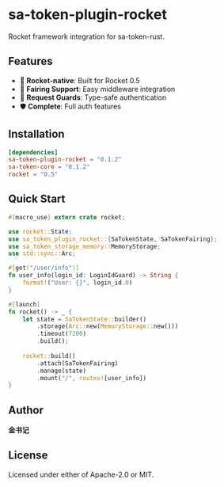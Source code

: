 # sa-token-plugin-rocket

Rocket framework integration for sa-token-rust.

## Features

- 🚀 **Rocket-native**: Built for Rocket 0.5
- 🎯 **Fairing Support**: Easy middleware integration
- 🔧 **Request Guards**: Type-safe authentication
- 🛡️ **Complete**: Full auth features

## Installation

```toml
[dependencies]
sa-token-plugin-rocket = "0.1.2"
sa-token-core = "0.1.2"
rocket = "0.5"
```

## Quick Start

```rust
#[macro_use] extern crate rocket;

use rocket::State;
use sa_token_plugin_rocket::{SaTokenState, SaTokenFairing};
use sa_token_storage_memory::MemoryStorage;
use std::sync::Arc;

#[get("/user/info")]
fn user_info(login_id: LoginIdGuard) -> String {
    format!("User: {}", login_id.0)
}

#[launch]
fn rocket() -> _ {
    let state = SaTokenState::builder()
        .storage(Arc::new(MemoryStorage::new()))
        .timeout(7200)
        .build();
    
    rocket::build()
        .attach(SaTokenFairing)
        .manage(state)
        .mount("/", routes![user_info])
}
```

## Author

**金书记**

## License

Licensed under either of Apache-2.0 or MIT.
